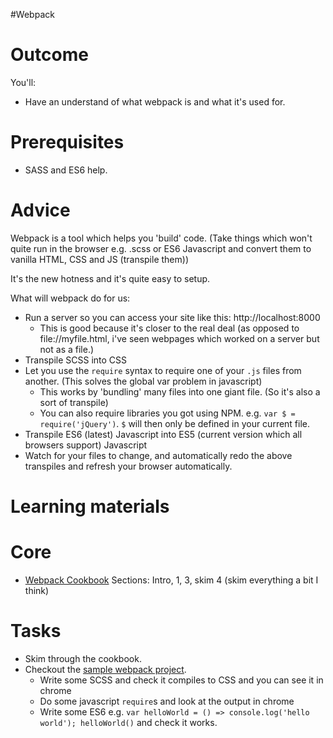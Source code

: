 #Webpack

# Outcome

You'll:

* Have an understand of what webpack is and what it's used for.

# Prerequisites

* SASS and ES6 help.

# Advice

Webpack is a tool which helps you 'build' code. (Take things which won't quite run in the browser e.g. .scss or ES6 Javascript and convert them to vanilla HTML, CSS and JS (transpile them))

It's the new hotness and it's quite easy to setup.

What will webpack do for us:

* Run a server so you can access your site like this: http://localhost:8000
  * This is good because it's closer to the real deal (as opposed to file://myfile.html, i've seen webpages which worked on a server but not as a file.)
* Transpile SCSS into CSS
* Let you use the `require` syntax to require one of your `.js` files from another. (This solves the global var problem in javascript)
  * This works by 'bundling' many files into one giant file. (So it's also a sort of transpile)
  * You can also require libraries you got using NPM. e.g. `var $ = require('jQuery')`. `$` will then only be defined in your current file.
* Transpile ES6 (latest) Javascript into ES5 (current version which all browsers support) Javascript
* Watch for your files to change, and automatically redo the above transpiles and refresh your browser automatically.

# Learning materials

# Core

* [Webpack Cookbook](https://christianalfoni.github.io/react-webpack-cookbook/index.html) Sections: Intro, 1, 3, skim 4 (skim everything a bit I think)

# Tasks

* Skim through the cookbook.
* Checkout the [sample webpack project](https://github.com/richardgill/webpack-seed).
  * Write some SCSS and check it compiles to CSS and you can see it in chrome
  * Do some javascript `require`s and look at the output in chrome
  * Write some ES6 e.g. `var helloWorld = () => console.log('hello world'); helloWorld()` and check it works.
